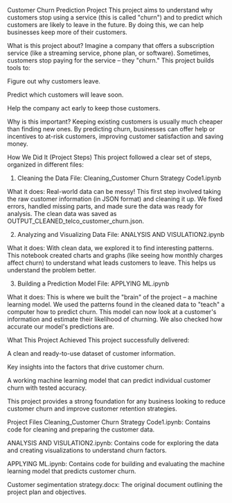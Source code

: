 Customer Churn Prediction Project
This project aims to understand why customers stop using a service (this is called "churn") and to predict which customers are likely to leave in the future. By doing this, we can help businesses keep more of their customers.

What is this project about?
Imagine a company that offers a subscription service (like a streaming service, phone plan, or software). Sometimes, customers stop paying for the service – they "churn." This project builds tools to:

Figure out why customers leave.

Predict which customers will leave soon.

Help the company act early to keep those customers.

Why is this important?
Keeping existing customers is usually much cheaper than finding new ones. By predicting churn, businesses can offer help or incentives to at-risk customers, improving customer satisfaction and saving money.

How We Did It (Project Steps)
This project followed a clear set of steps, organized in different files:

1. Cleaning the Data
File: Cleaning_Customer Churn Strategy Code1.ipynb

What it does: Real-world data can be messy! This first step involved taking the raw customer information (in JSON format) and cleaning it up. We fixed errors, handled missing parts, and made sure the data was ready for analysis. The clean data was saved as OUTPUT_CLEANED_telco_customer_churn.json.

2. Analyzing and Visualizing Data
File: ANALYSIS AND VISULATION2.ipynb

What it does: With clean data, we explored it to find interesting patterns. This notebook created charts and graphs (like seeing how monthly charges affect churn) to understand what leads customers to leave. This helps us understand the problem better.

3. Building a Prediction Model
File: APPLYING ML.ipynb

What it does: This is where we built the "brain" of the project – a machine learning model. We used the patterns found in the cleaned data to "teach" a computer how to predict churn. This model can now look at a customer's information and estimate their likelihood of churning. We also checked how accurate our model's predictions are.

What This Project Achieved
This project successfully delivered:

A clean and ready-to-use dataset of customer information.

Key insights into the factors that drive customer churn.

A working machine learning model that can predict individual customer churn with tested accuracy.

This project provides a strong foundation for any business looking to reduce customer churn and improve customer retention strategies.

Project Files
Cleaning_Customer Churn Strategy Code1.ipynb: Contains code for cleaning and preparing the customer data.

ANALYSIS AND VISULATION2.ipynb: Contains code for exploring the data and creating visualizations to understand churn factors.

APPLYING ML.ipynb: Contains code for building and evaluating the machine learning model that predicts customer churn.

Customer segimentation strategy.docx: The original document outlining the project plan and objectives.